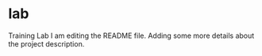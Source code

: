 # lab
Training Lab
I am editing the README file. Adding some more details about the project description.
